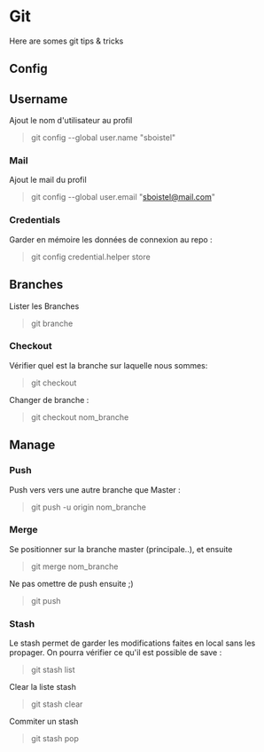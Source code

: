 # Git
Here are somes git tips & tricks

## Config

## Username
Ajout le nom d'utilisateur au profil 
> git config --global user.name "sboistel"

### Mail
Ajout le mail du profil 
> git config --global user.email "[sboistel@mail.com](mailto:sboistel@mail.com)"

### Credentials
Garder en mémoire les données de connexion au repo : 
> git config credential.helper store

## Branches
Lister les Branches 
> git branche

### Checkout
Vérifier quel est la branche sur laquelle nous sommes:
> git checkout

Changer de branche : 
> git checkout nom_branche

## Manage

### Push
Push vers vers une autre branche que Master :
> git push -u origin nom_branche

### Merge
Se positionner sur la branche master (principale..), et ensuite
> git merge nom_branche

Ne pas omettre de push ensuite ;) 
> git push

### Stash
Le stash permet de garder les modifications faites en local sans les propager.
On pourra vérifier ce qu'il est possible de save :
> git stash list

Clear la liste stash 
> git stash clear

Commiter un stash 
> git stash pop